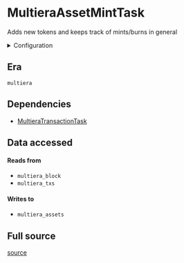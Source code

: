 # MultieraAssetMintTask
Adds new tokens and keeps track of mints/burns in general


<details>
    <summary>Configuration</summary>

```rust
#[derive(Debug, Clone, Copy, serde::Deserialize, serde::Serialize)]
pub struct ReadonlyConfig {
    pub readonly: bool,
}

```
</details>


## Era
` multiera `

## Dependencies

   * [MultieraTransactionTask](./MultieraTransactionTask)


## Data accessed
#### Reads from

   * ` multiera_block `
   * ` multiera_txs `


#### Writes to

   * ` multiera_assets `


## Full source
[source](https://github.com/dcSpark/carp/tree/main/indexer/tasks/src/multiera/multiera_asset_mint.rs)
